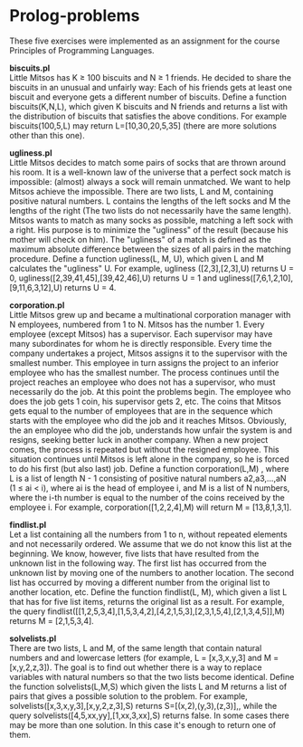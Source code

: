 # Prolog-problems
These five exercises were implemented as an assignment for the course Principles of Programming Languages.

**biscuits.pl**  
Little Mitsos has K ≥ 100 biscuits and N ≥ 1 friends. He decided to share the biscuits in an unusual and unfairly way:
Each of his friends gets at least one biscuit and everyone gets a different number of biscuits. 
Define a function biscuits(K,N,L), which given K biscuits and N friends and returns a list with the distribution of biscuits that satisfies the above conditions. For example biscuits(100,5,L) may return L=[10,30,20,5,35] (there are more solutions other than this one).

**ugliness.pl**  
Little Mitsos decides to match some pairs of socks that are thrown around his room. It is a well-known law of the universe that a perfect sock match is impossible: (almost) always a sock will remain unmatched. We want to help Mitsos achieve the impossible. There are two lists, L and M, containing positive natural numbers. L contains the lengths of the left socks and M the lengths of the right (The two lists do not necessarily have the same length). Mitsos wants to match as many socks as possible, matching a left sock with a right. His purpose is to minimize the "ugliness" of the result (because his mother will check on him). The "ugliness" of a match is defined as the maximum absolute difference between the sizes of all pairs in the matching procedure.
Define a function ugliness(L, M, U), which given L and M calculates the "ugliness" U. For example, ugliness ([2,3],[2,3],U) returns U = 0, ugliness([2,39,41,45],[39,42,46],U) returns U = 1 and ugliness([7,6,1,2,10],[9,11,6,3,12],U) returns U = 4.
    
**corporation.pl**  
Little Mitsos grew up and became a multinational corporation manager with N employees, numbered from 1 to N. Mitsos has the number 1. Every employee (except Mitsos) has a supervisor. Each supervisor may have many subordinates for whom he is directly responsible.
Every time the company undertakes a project, Mitsos assigns it to the supervisor with the smallest number. This employee in turn assigns the project to an inferior employee who has the smallest number. The process continues until the project reaches an employee who does not has a supervisor, who must necessarily do the job.
At this point the problems begin. The employee who does the job gets 1 coin, his supervisor gets 2, etc. The coins that Mitsos gets equal to the number of employees that are in the sequence which starts with the employee who did the job and it reaches Mitsos. Obviously, the an employee who did the job, understands how unfair the system is and resigns, seeking better luck in another company.
When a new project comes, the process is repeated but without the resigned employee. This situation continues until Mitsos is left alone in the company, so he is forced to do his first (but also last) job. 
Define a function corporation(L,M) , where L is a list of length N - 1 consisting of positive natural numbers a2,a3,...,aN
(1 ≤ ai < i), where ai is the head of employee i, and M is a list of N numbers, where the i-th number is equal to the number
of the coins received by the employee i. For example, corporation([1,2,2,4],M) will return M = [13,8,1,3,1].

**findlist.pl**  
Let a list containing all the numbers from 1 to n, without repeated elements and not necessarily ordered. We assume that we do not know this list at the beginning. We know, however, five lists that have resulted from the unknown list in the following way. The first list has occurred from the unknown list by moving one of the numbers to another location. The second list has occurred by moving a different number from the original list to another location, etc.
Define the function findlist(L, M), which given a list L that has for five list items, returns the original list as a result. For example, the query findlist([[1,2,5,3,4],[1,5,3,4,2],[4,2,1,5,3],[2,3,1,5,4],[2,1,3,4,5]],M) returns M = [2,1,5,3,4].

**solvelists.pl**  
There are two lists, L and M, of the same length that contain natural numbers and and lowercase letters 
(for example, L = [x,3,x,y,3] and M = [x,y,2,z,3]). The goal is to find out whether there is a way to replace variables with natural numbers so that the two lists become identical.
Define the function solvelists(L,M,S) which given the lists L and M returns a list of pairs that gives a possible solution to the problem. For example, solvelists([x,3,x,y,3],[x,y,2,z,3],S) returns S=[(x,2),(y,3),(z,3)],, while the query solvelists([4,5,xx,yy],[1,xx,3,xx],S) returns false. In some cases there may be more than one solution. In this case it's enough to return one of them.
